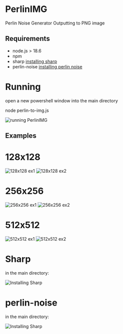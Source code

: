 # PerlinIMG


Perlin Noise Generator Outputting to PNG image

## Requirements

- node.js > 18.6 
- npm
- sharp [installing sharp](#Sharp)
- perlin-noise [installing perlin noise](#perlin-noise)

# Running 

open a new powershell window into the main directory

node perlin-to-img.js

![running PerlinIMG](https://github.com/Gerassu/perlin-img/blob/main/ignore/Run.png)

## Examples

# 128x128
  ![128x128 ex1](https://github.com/Gerassu/perlin-img/blob/main/Examples/128x128/noise%201-0.1-0.5%20128x128.png)
  ![128x128 ex2](https://github.com/Gerassu/perlin-img/blob/main/Examples/128x128/noise%205-0.1-0.1%20128x128.png)

  
# 256x256
  ![256x256 ex1](https://github.com/Gerassu/perlin-img/blob/main/Examples/256x256/noise%201-0.5-0.5%20256x256.png)
  ![256x256 ex2](https://github.com/Gerassu/perlin-img/blob/main/Examples/256x256/noise%205-0.5-0.1%20256x256.png)

  
# 512x512
  ![512x512 ex1](https://github.com/Gerassu/perlin-img/blob/main/Examples/512x512/noise%205-0.5-0.5%20512x512.png)
  ![512x512 ex2](https://github.com/Gerassu/perlin-img/blob/main/Examples/512x512/noise%205-0.5-0.1%20512x512.png)

# Sharp

  in the main directory:

  
  ![Installing Sharp](https://github.com/Gerassu/perlin-img/blob/main/ignore/sharp-example%20.png)

  
# perlin-noise

  in the main directory:

  
  ![Installing Sharp](https://github.com/Gerassu/perlin-img/blob/main/ignore/perlin-example.png)

